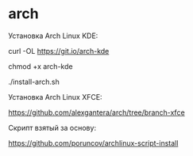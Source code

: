 # arch
Установка Arch Linux KDE:

curl -OL https://git.io/arch-kde

chmod +x arch-kde

./install-arch.sh

Установка Arch Linux XFCE:

https://github.com/alexgantera/arch/tree/branch-xfce

Скрипт взятый за основу:

https://github.com/poruncov/archlinux-script-install
